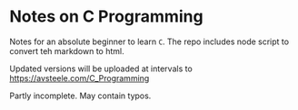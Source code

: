 # Notes on C Programming

Notes for an absolute beginner to learn `C`. The repo includes node script to convert teh markdown to html.

Updated versions will be uploaded at intervals to <https://avsteele.com/C_Programming>

Partly incomplete. May contain typos.
